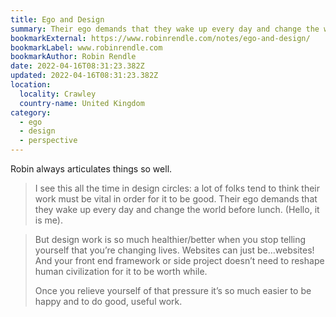 ```yaml
---
title: Ego and Design
summary: Their ego demands that they wake up every day and change the world before lunch.
bookmarkExternal: https://www.robinrendle.com/notes/ego-and-design/
bookmarkLabel: www.robinrendle.com
bookmarkAuthor: Robin Rendle
date: 2022-04-16T08:31:23.382Z
updated: 2022-04-16T08:31:23.382Z
location:
  locality: Crawley
  country-name: United Kingdom
category:
  - ego
  - design
  - perspective
---
```


Robin always articulates things so well.

> I see this all the time in design circles: a lot of folks tend to think their work must be vital in order for it to be good. Their ego demands that they wake up every day and change the world before lunch. (Hello, it is me).

> But design work is so much healthier/better when you stop telling yourself that you’re changing lives. Websites can just be&hellip;websites! And your front end framework or side project doesn’t need to reshape human civilization for it to be worth while.
>
>
> Once you relieve yourself of that pressure it’s so much easier to be happy and to do good, useful work.
